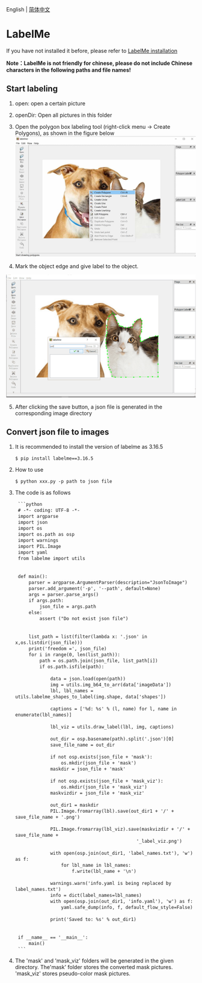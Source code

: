 English | [简体中文](LabelMe_cn.md)
# LabelMe

If you have not installed it before, please refer to [LabelMe installation](https://paddlex.readthedocs.io/zh_CN/develop/data/annotation/labelme.html)

**Note：LabelMe is not friendly for chinese, please do not include Chinese characters in the following paths and file names!**

## Start labeling
1. open: open a certain picture
2. openDir: Open all pictures in this folder
3. Open the polygon box labeling tool (right-click menu -> Create Polygons), as shown in the figure below
![img](../image/labelme_polygons.jpg)

4. Mark the object edge and give label to the object.

![img](../image/LabelMeing.png)

5. After clicking the save button, a json file is generated in the corresponding image directory

## Convert json file to images

1. It is recommended to install the version of labelme as 3.16.5

    ```shell
    $ pip install labelme==3.16.5
    ```


2. How to use

    ```shell
    $ python xxx.py -p path to json file
    ```



3. The code is as follows

        ```python
        # -*- coding: UTF-8 -*-
        import argparse
        import json
        import os
        import os.path as osp
        import warnings
        import PIL.Image
        import yaml
        from labelme import utils


        def main():
            parser = argparse.ArgumentParser(description="JsonToImage")
            parser.add_argument('-p', '--path', default=None)
            args = parser.parse_args()
            if args.path:
                json_file = args.path
            else:
                assert ("Do not exist json file")


            list_path = list(filter(lambda x: '.json' in x,os.listdir(json_file)))
            print('freedom =', json_file)
            for i in range(0, len(list_path)):
                path = os.path.join(json_file, list_path[i])
                if os.path.isfile(path):

                    data = json.load(open(path))
                    img = utils.img_b64_to_arr(data['imageData'])
                    lbl, lbl_names = utils.labelme_shapes_to_label(img.shape, data['shapes'])

                    captions = ['%d: %s' % (l, name) for l, name in enumerate(lbl_names)]

                    lbl_viz = utils.draw_label(lbl, img, captions)

                    out_dir = osp.basename(path).split('.json')[0]
                    save_file_name = out_dir

                    if not osp.exists(json_file + 'mask'):
                        os.mkdir(json_file + 'mask')
                    maskdir = json_file + 'mask'

                    if not osp.exists(json_file + 'mask_viz'):
                        os.mkdir(json_file + 'mask_viz')
                    maskvizdir = json_file + 'mask_viz'

                    out_dir1 = maskdir
                    PIL.Image.fromarray(lbl).save(out_dir1 + '/' + save_file_name + '.png')

                    PIL.Image.fromarray(lbl_viz).save(maskvizdir + '/' + save_file_name +
                                                    '_label_viz.png')

                    with open(osp.join(out_dir1, 'label_names.txt'), 'w') as f:
                        for lbl_name in lbl_names:
                            f.write(lbl_name + '\n')

                    warnings.warn('info.yaml is being replaced by label_names.txt')
                    info = dict(label_names=lbl_names)
                    with open(osp.join(out_dir1, 'info.yaml'), 'w') as f:
                        yaml.safe_dump(info, f, default_flow_style=False)

                    print('Saved to: %s' % out_dir1)


        if __name__ == '__main__':
            main()
        ```

4. The 'mask' and 'mask_viz' folders will be generated in the given directory. The'mask' folder stores the converted mask pictures. 'mask_viz' stores pseudo-color mask pictures.
